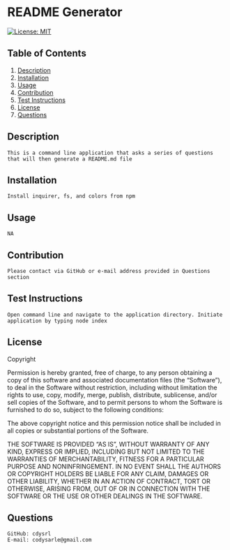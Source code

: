 
# README Generator
[![License: MIT](https://img.shields.io/badge/License-MIT-yellow.svg)](https://opensource.org/licenses/MIT)

## Table of Contents
 1. [Description](#description)
 2. [Installation](#installation)
 3. [Usage](#usage)
 4. [Contribution](#contribution)
 5. [Test Instructions](#testInstruct)
 6. [License](#license)
 7. [Questions](#questions)
 

## Description
    This is a command line application that asks a series of questions that will then generate a README.md file
    
## Installation
    Install inquirer, fs, and colors from npm

## Usage
    NA

## Contribution
    Please contact via GitHub or e-mail address provided in Questions section

## Test Instructions
    Open command line and navigate to the application directory. Initiate application by typing node index

## License
Copyright <YEAR> <COPYRIGHT HOLDER>

Permission is hereby granted, free of charge, to any person obtaining a copy of this software and associated documentation files (the “Software”), to deal in the Software without restriction, including without limitation the rights to use, copy, modify, merge, publish, distribute, sublicense, and/or sell copies of the Software, and to permit persons to whom the Software is furnished to do so, subject to the following conditions:

The above copyright notice and this permission notice shall be included in all copies or substantial portions of the Software.

THE SOFTWARE IS PROVIDED “AS IS”, WITHOUT WARRANTY OF ANY KIND, EXPRESS OR IMPLIED, INCLUDING BUT NOT LIMITED TO THE WARRANTIES OF MERCHANTABILITY, FITNESS FOR A PARTICULAR PURPOSE AND NONINFRINGEMENT. IN NO EVENT SHALL THE AUTHORS OR COPYRIGHT HOLDERS BE LIABLE FOR ANY CLAIM, DAMAGES OR OTHER LIABILITY, WHETHER IN AN ACTION OF CONTRACT, TORT OR OTHERWISE, ARISING FROM, OUT OF OR IN CONNECTION WITH THE SOFTWARE OR THE USE OR OTHER DEALINGS IN THE SOFTWARE.

## Questions
    GitHub: cdysrl
    E-mail: codysarle@gmail.com
